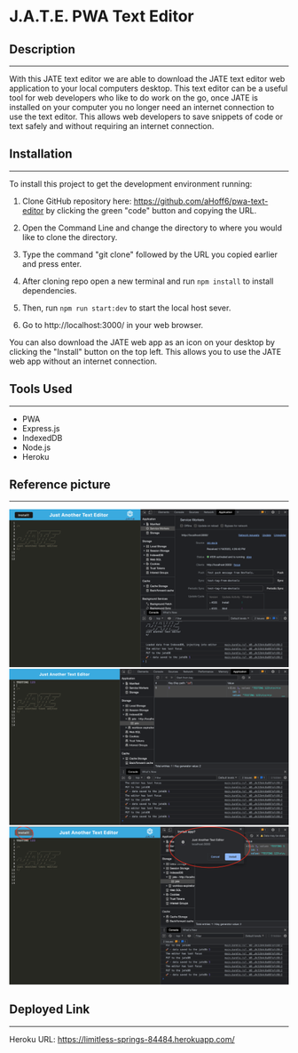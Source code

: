 # J.A.T.E. PWA Text Editor

## Description
---
With this JATE text editor we are able to download the JATE text editor web application to your local computers desktop. This text editor can be a useful tool for web developers who like to do work on the go, once JATE is installed on your computer you no longer need an internet connection to use the text editor. This allows web developers to save snippets of code or text safely and without requiring an internet connection.

## Installation
---
To install this project to get the development environment running:

1. Clone GitHub repository here: https://github.com/aHoff6/pwa-text-editor
by clicking the green "code" button and copying the URL.

2. Open the Command Line and change the directory to where you would like to clone the directory.

3. Type the command "git clone" followed by the URL you copied earlier and press enter.

4. After cloning repo open a new terminal and run `npm install` to install dependencies.

5. Then, run `npm run start:dev` to start the local host sever.

6. Go to http://localhost:3000/ in your web browser.

You can also download the JATE web app as an icon on your desktop by clicking the "Install" button on the top left.
This allows you to use the JATE web app without an internet connection.


## Tools Used
---
- PWA
- Express.js
- IndexedDB
- Node.js
- Heroku


## Reference picture
---
<img src="refpics/jatepic.png">

<img src="refpics/jatepic2.png">

<img src="refpics/jatepic3.png">

## Deployed Link
---
Heroku URL:
https://limitless-springs-84484.herokuapp.com/